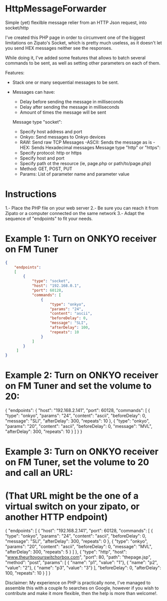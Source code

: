 # HttpMessageForwarder
Simple (yet) flexilble message relier from an HTTP Json request, into socket/http

I've created this PHP page in order to circumvent one of the biggest limitations on Zipato's Socket, which is pretty much useless, as it doesn't let you send HEX messages neither see the responses.

While doing it, I've added some features that allows to batch several commands to be sent, as well as setting other parameters on each of them.

Features:
- Stack one or many sequential messages to be sent.
- Messages can have:
  - Delay before sending the message in milliseconds
  - Delay after sending the message in milliseconds
  - Amount of times the message will be sent
  
  Message type "socket":
    - Specify host address and port
    - Onkyo: Send messages to Onkyo devices
    - RAW:   Send raw TCP Messages
      -ASCII: Sends the message as is
      -HEX:   Sends Hexadecimal messages
  Message type "http" or "https":
    - Specify protocol: http or https
    - Specify host and port
    - Specify path ot the resource (ie, page.php or path/to/page.php)
    - Method: GET, POST, PUT
    - Params: List of parameter name and parameter value



# Instructions
1.- Place the PHP file on your web server
2.- Be sure you can reach it from Zipato or a computer connected on the same network
3.- Adapt the sequence of "endpoints" to fit your needs.

# Example 1: Turn on ONKYO receiver on FM Tuner
```json
{
    "endpoints": 
    [
        {
            "type": "socket",
            "host": "192.168.0.1",
            "port": 60128,
            "commands": [
                {
                    "type": "onkyo",
                    "params": "24",
                    "content": "ascii",
                    "beforeDelay": 0,
                    "message": "SLI",
                    "afterDelay": 100,
                    "repeats": 10
                }
            ]
        }
     ]
}
```
# Example 2: Turn on ONKYO receiver on FM Tuner and set the volume to 20:

{
    "endpoints": {
        "host": "192.168.2.141",
        "port": 60128,
        "commands": [
            {
                "type": "onkyo",
                "params": "24",
                "content": "ascii",
                "beforeDelay": 0,
                "message": "SLI",
                "afterDelay": 300,
                "repeats": 10
            },
         {
                "type": "onkyo",
                "params": "20",
                "content": "ascii",
                "beforeDelay": 0,
                "message": "MVL",
                "afterDelay": 300,
                "repeats": 10
            }
        ]
    }
}

# Example 3: Turn on ONKYO receiver on FM Tuner, set the volume to 20 and call an URL:
# (That URL might be the one of a virtual switch on your zipato, or another HTTP endpoint)

{
    "endpoints":
    [
        {
          "host": "192.168.2.141",
          "port": 60128,
          "commands": [
              {
                  "type": "onkyo",
                  "params": "24",
                  "content": "ascii",
                  "beforeDelay": 0,
                  "message": "SLI",
                  "afterDelay": 300,
                  "repeats": 0
              },
              {
                  "type": "onkyo",
                  "params": "20",
                  "content": "ascii",
                  "beforeDelay": 0,
                  "message": "MVL",
                  "afterDelay": 300,
                  "repeats": 5
              }
          ]
        },
        {
            "type": "http",
            "host": "www.theurltoyourswitchorbox.com",
            "port": 80,
            "path": "thepage.jsp",
            "method": "post",
            "params": [
                { "name": "p1", "value": "1"},
                { "name": "p2", "value": "2"},
                { "name": "p3", "value": "3"}
            ],
            "beforeDelay": 0,
            "afterDelay": 100,
            "repeats": 10
        }
    ]
}

Disclaimer: My experience on PHP is practically none, I've managed to assemble this with a couple fo searches on Google, however if you wish to contribute and make it more flexible, then the help is more than welcome!.
